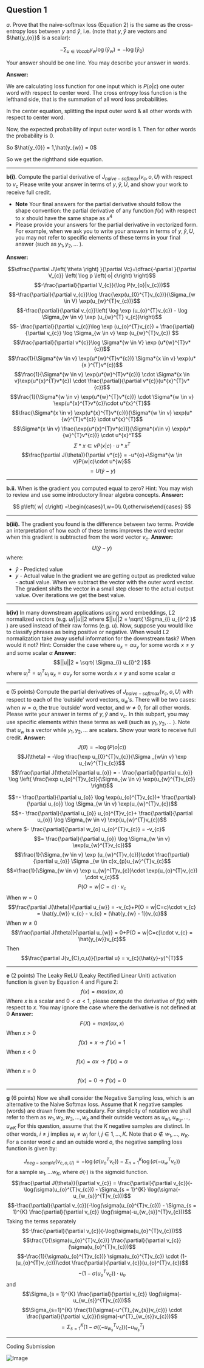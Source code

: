 ## Question 1

_a_. Prove that the naive-softmax loss (Equation 2) is the same as the cross-entropy loss between $y$ and $\hat{y}$, i.e. (note that $y, \hat{y}$ are vectors and $\hat{y_{o}}$ is a scalar):

$$-\sum _{u\in Vocab}y_{w}\log \left( \widehat{y}_{w}\right) =-\log \left( \widehat{y}_{0}\right) $$

Your answer should be one line. You may describe your answer in words.

**Answer:**

We are calculating loss function for one input which is $P(o|c)$ one outer word with respect to center word. The cross entropy loss function is the lefthand side, that is the summation of all word loss probabilities.

In the center equation, splitting the input outer word & all other words with respect to center word.

Now, the expected probability of input outer word is $1$. Then for other words the probability is $0$.

So $\hat{y_{0}} = 1,\hat{y_{w}} = 0$

So we get the righthand side equation.

---

**b(i)**. Compute the partial derivative of $J_{naive-softmax}(v_c,o,U)$ with respect to $v_c$ Please write your answer in terms of $y, \hat{y},U$, and show your work to receive full credit.

- **Note** Your final answers for the partial derivative should follow the shape convention: the partial derivative of any function $f(x)$ with respect to $x$ should have the same shape as $x^{4}$
- Please provide your answers for the partial derivative in vectorized form. For example, when we ask you to write your answers in terms of $y, \hat{y},U$, you may not refer to specific elements of these terms in your final answer (such as $y_{1}, y_{2}, \dots$ ).

**Answer:**

$$\dfrac{\partial J\left( \theta \right) }{\partial Vc}=\dfrac{-\partial }{\partial V_{c}} \left( \log p \left(  o| c\right) \right)$$
$$-\frac{\partial}{\partial V_{c}}(\log P(v_{o}|v_{c}))$$
$$-\frac{\partial}{\partial v_{c}}\log \frac{\exp(u_{0}^{T}v_{c})}{\Sigma_{w \in V} \exp(u_{w}^{T}v_{c})}$$
$$-\frac{\partial}{\partial v_{c}}\left( \log \exp (u_{o}^{T}v_{c}) - \log \Sigma_{w \in v} \exp (u_{w}^{T} v_{c})\right)$$
$$- \frac{\partial}{\partial v_{c}}\log \exp (u_{o}^{T}v_{c}) + \frac{\partial}{\partial v_{c}} \log \Sigma_{w \in v} \exp (u_{w}^{T}v_{c}) $$
$$\frac{\partial}{\partial v*{c}}\log \Sigma*{w \in V} \exp (u*{w}^{T}v*{c})$$
$$\frac{1}{\Sigma*{w \in v} \exp(u*{w}^{T}v*{c})} \Sigma*{x \in v} \exp(u*{x }^{T}v*{c})$$
$$\frac{1}{\Sigma*{w \in v} \exp(u*{w}^{T}v*{c})} \cdot \Sigma*{x \in v}\exp(u*{x}^{T}v*{c}) \cdot \frac{\partial}{\partial v*{c}}(u*{x}^{T}v*{c})$$
$$\frac{1}{\Sigma*{w \in v} \exp(u*{w}^{T}v*{c})} \cdot \Sigma*{w \in v} \exp(u*{x}^{T}v*{c})\cdot u*{x}^{T}$$
$$\frac{\Sigma*{x \in v} \exp(u*{x}^{T}v*{c})}{\Sigma*{w \in v} \exp(u*{w}^{T}v*{c}} \cdot u*{x}^{T}$$
$$\Sigma*{x \in v} \frac{\exp(u*{x}^{T}v*{c})}{\Sigma*{x\in v} \exp(u*{w}^{T}v*{c})} \cdot u*{x}^T$$
$$\Sigma*{x \in v}P(x|c) \cdot u*{x}^T$$
$$\frac{\partial J(\theta)}{\partial v*{c}} = -u*{o}+\Sigma*{w \in v}P(w|c)\cdot u*{w}$$
$$=U(\hat{y}-y)$$

---

**b.ii.** When is the gradient you computed equal to zero?
Hint: You may wish to review and use some introductory linear algebra concepts.
**Answer:**

$$
p\left(  w| c\right) =\begin{cases}1,w=0\\
0,otherwise\end{cases}
$$

---

**b(iii).** The gradient you found is the difference between two terms. Provide an interpretation of how each of these terms improves the word vector when this gradient is subtracted from the word vector $v_{c}$.
**Answer:**
$$U(\hat{y}-y)$$
where:

- $\hat{y}$ - Predicted value
- $y$ - Actual value
  In the gradient we are getting output as predicted value - actual value. When we subtract the vector with the outer word vector. The gradient shifts the vector in a small step closer to the actual output value. Over iterations we get the best value.

---

**b(iv)** In many downstream applications using word embeddings, $L2$ normalized vectors (e.g. $u/||u||2$
where $||u||2 = \sqrt{ \Sigma_{i} u_{i}^2 }$ ) are used instead of their raw forms (e.g. $u$). Now, suppose you would
like to classify phrases as being positive or negative. When would $L2$ normalization take away
useful information for the downstream task? When would it not? Hint: Consider the case where
$u_{x} = \alpha u_{y}$ for some words $x \neq y$ and some scalar $\alpha$
**Answer:**
$$||u||2 = \sqrt{ \Sigma_{i} u_{i}^2 }$$
where $u_{i}^{2}= u_{i}^T u_{i}$
$u_{x} = \alpha u_{y}$ for some words $x \neq y$ and some scalar $\alpha$

---

**c** (5 points) Compute the partial derivatives of $J_{naive-softmax}(v_c,o,U)$ with respect to each of the ‘outside’
word vectors, $u_{w}'s$. There will be two cases: when $w = o$, the true ‘outside’ word vector, and $w \neq 0$,
for all other words. Please write your answer in terms of $y, \hat{y}$ and $v_{c}$. In this subpart, you may
use specific elements within these terms as well (such as $y_{1},y_{2},\dots$ ). Note that $u_{w}$ is a vector while $y_{1},y_{2},\dots$ are scalars. Show your work to receive full credit.
**Answer:**
$$J(\theta) = -\log(P(o|c))$$
$$J(\theta) = -\log \frac{\exp u_{0}^{T}v_{c}}{\Sigma _{w\in v} \exp u_{w}^{T}v_{c}}$$
$$\frac{\partial J(\theta)}{\partial u_{o}} = - \frac{\partial}{\partial u_{o}} \log \left( \frac{\exp u_{o}^{T}v_{c}}{\Sigma_{w \in v} \exp(u_{w}^{T}v_{c}} \right)$$

$$=- \frac{\partial}{\partial u_{o}} \log \exp(u_{o}^{T}v_{c})+ \frac{\partial}{\partial u_{o}} \log \Sigma_{w \in v} \exp(u_{w}^{T}v_{c})$$
$$=- \frac{\partial}{\partial u_{o}}  u_{o}^{T}v_{c}+ \frac{\partial}{\partial u_{o}} \log \Sigma_{w \in v} \exp(u_{w}^{T}v_{c})$$
where $- \frac{\partial}{\partial w_{o} u_{o}^{T}v_{c}} = -v_{c}$
$$=  \frac{\partial}{\partial u_{o}} \log \Sigma_{w \in v} \exp(u_{w}^{T}v_{c})$$
$$\frac{1}{\Sigma_{w \in v} \exp (u_{w}^{T}v_{c})}\cdot \frac{\partial}{\partial u_{o}} \Sigma _{w \in c}x_{p}u_{w}^{T}v_{c}$$
$$=\frac{1}{\Sigma_{w \in v} \exp u_{w}^{T}v_{c}}\cdot \exp(u_{o}^{T}v_{c}) \cdot v_{c}$$
$$P(O = w|C=c)\cdot v_{c}$$
When $w = 0$
$$\frac{\partial J(\theta)}{\partial u_{w}} = -v_{c}+P(O = w|C=c)\cdot v_{c} = \hat{y_{w}} v_{c} - v_{c} = (\hat{y_{w} - 1})v_{c}$$
When $w \neq 0$
$$\frac{\partial J(\theta)}{\partial u_{w}} = 0+P(O = w|C=c)\cdot v_{c} = \hat{y_{w}}v_{c}$$
Then $$\frac{\partial J(v_{C},o,u)}{\partial u} = v_{c}(\hat{y}-y)^{T}$$

---

**e** (2 points) The Leaky ReLU (Leaky Rectified Linear Unit) activation function is given by Equation 4
and Figure 2:
$$f(x) = max(αx, x)$$
Where $x$ is a scalar and $0 < α < 1$, please compute the derivative of $f(x)$ with respect to $x$. You may
ignore the case where the derivative is not defined at $0$
**Answer:**
$$F(X) = max(\alpha x, x)$$
When $x>0$
$$f(x) = x \to f'(x) = 1$$
When $x<0$
$$f(x) = \alpha x \to f'(x) =\alpha$$
When $x= 0$
$$f(x) = 0 \to f'(x) = 0$$

---

**g** (6 points) Now we shall consider the Negative Sampling loss, which is an alternative to the Naive
Softmax loss. Assume that K negative samples (words) are drawn from the vocabulary. For simplicity
of notation we shall refer to them as $w_{1},w_{2},w_{3},\dots,w_{k}$ and their outside vectors as $u_{w{1}} ,u_{w_{2}} , \dots ,u_{wK}$
For this question, assume that the $K$ negative samples are distinct. In other words, $i \neq j$ implies
$w_{i} \neq w_{j}$ for $i, j ∈ {1, . . . ,K}$. Note that $o \notin {w_{1}, . . . ,w_{K}}$. For a center word $c$ and an outside word
$o$, the negative sampling loss function is given by:

$$J_{neg-sample}(v_{c,o,U)}= -\log(\sigma(u_{o}^{T}v_{c})) - \Sigma_{n = 1}^{K}\log(\sigma(-u_{w}^{T}v_{c}))$$
for a sample $w_{1}, \dots w_{K}$, where $\sigma(\cdot)$ is the sigmoid function.
$$\frac{\partial J(\theta)}{\partial v_{c}} = \frac{\partial}{\partial v_{c}}(-\log(\sigma(u_{o}^{T}v_{c})) - \Sigma_{s = 1}^{K} \log(\sigma(-u_{w_{s}}^{T}v_{c}))$$
$$-\frac{\partial}{\partial v_{c}}(-\log(\sigma(u_{o}^{T}v_{c})) - \Sigma_{s = 1}^{K} \frac{\partial}{\partial v_{c}} \log(\sigma(-u_{w_{s}}^{T}v_{c}))$$
Taking the terms separately
$$-\frac{\partial}{\partial v_{c}}(-\log(\sigma(u_{o}^{T}v_{c}))$$
$$\frac{1}{\sigma(u_{o}^{T}v_{c})} \frac{\partial}{\partial v_{c}}(\sigma(u_{o}^{T}v_{c}))$$
$$-\frac{1}{\sigma(u_{o}^{T}v_{c})} \sigma(u_{o}^{T}v_{c}) \cdot (1-(u_{o}^{T}v_{c}))\cdot \frac{\partial}{\partial v_{c}}(u_{o}^{T}v_{c})$$
$$-(1-\sigma(u_{o}^{T}v_{c})) \cdot u_{o}$$
and
$$\Sigma_{s = 1}^{K} \frac{\partial}{\partial v_{c}} \log(\sigma(-u_{w_{s}}^{T}v_{c}))$$
$$\Sigma_{s=1}^{K} \frac{1}{\sigma(-u^{T}_{w_{s}}v_{c})} \cdot \frac{\partial}{\partial v_{c}}(\sigma(-u^{T}_{w_{s}}v_{c}))$$
$$=\Sigma_{s=1}^{K}(1-\sigma((-u^{T}_{w_{s}}v_{c}))(-u^{T}_{w_{s}})$$

---

Coding Submission

![Image](word_vectors.png)
